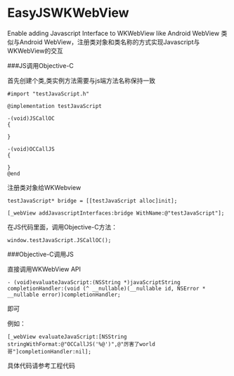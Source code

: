 # EasyJSWKWebView
Enable adding Javascript Interface to WKWebView like Android WebView
类似与Android WebView，注册类对象和类名称的方式实现Javascript与WKWebView的交互

###JS调用Objective-C

首先创建个类,类实例方法需要与js端方法名称保持一致

    #import "testJavaScript.h"

    @implementation testJavaScript

    -(void)JSCallOC
    {
   
    }

    -(void)OCCallJS
    {
    
    }
    @end
    
 注册类对象给WKWebview
 
    testJavaScript* bridge = [[testJavaScript alloc]init];
    
    [_webView addJavascriptInterfaces:bridge WithName:@"testJavaScript"];   
    

在JS代码里面，调用Objective-C方法：

    window.testJavaScript.JSCallOC();
    
    
    
###Objective-C调用JS
   
   直接调用WKWebView API 
   
    - (void)evaluateJavaScript:(NSString *)javaScriptString completionHandler:(void (^ __nullable)(__nullable id, NSError * __nullable error))completionHandler;  
  即可  
  
  
  例如：
  
    [_webView evaluateJavaScript:[NSString  stringWithFormat:@"OCCallJS('%@')",@"厉害了world哥"]completionHandler:nil];


具体代码请参考工程代码